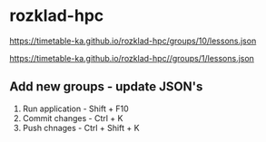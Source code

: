 # rozklad-hpc
https://timetable-ka.github.io/rozklad-hpc/groups/10/lessons.json

https://timetable-ka.github.io/rozklad-hpc//groups/1/lessons.json

## Add new groups - update JSON's

1. Run application - Shift + F10
1. Commit changes - Ctrl + K
1. Push chnages - Ctrl + Shift + K
